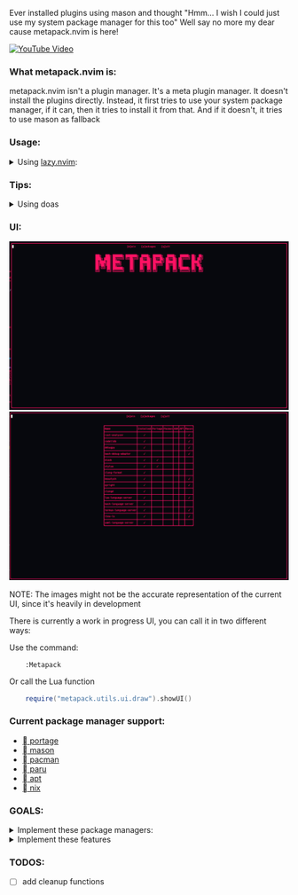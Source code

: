 Ever installed plugins using mason and thought "Hmm... I wish I could just use
my system package manager for this too" Well say no more my dear cause
metapack.nvim is here!

[![YouTube Video](https://img.youtube.com/vi/3dRy8ad6oHM/0.jpg)](https://www.youtube.com/watch?v=3dRy8ad6oHM)

### What metapack.nvim is:
metapack.nvim isn't a plugin manager. It's a meta plugin manager. It doesn't
install the plugins directly. Instead, it first tries to use your system
package manager, if it can, then it tries to install it from that. And if it
doesn't, it tries to use mason as fallback

### Usage:
<details>
    <summary>Using <a href="https://github.com/folke/lazy.nvim">lazy.nvim</a>:</summary>

```lua
    {
        "ingenarel/metapack.nvim",
        dependencies = {
            {
                "williamboman/mason.nvim", -- optional if you want mason support
                config = true,
            },
            {
                "ingenarel/smart-term.nvim", -- terminal plugin that i made to use with my other plugins
                config = true,
            },
            {
                "ingenarel/luix.nvim", --optional if you want nix support
            },
            {
                "ingenarel/luse.nvim", --optional if you want gentoo use flags support
            }
        },
        config = function()
            require("metapack").setup{
                ensure_installed = {
                    --lsp
                    "pyright", -- package could be string for simple use
                    "clangd",
                    {
                        gentoo {"lua-language-server", mason = true},
                        arch = { "lua-language-server-git", aur = true, execName = "lua-language-server" }
                        default = "lua-language-server"
                    },
                    --[[ tables should have a default name for the package
                    you can specify os based configs too,
                    available values are:
                        gentoo
                        arch
                        debian (should work on most debian based distros)
                        nixos
                    the OS is set by reading /etc/os-release

                    available values for each table are:
                        the first item should be the name of the package
                        mason: if it should be installed with mason
                        portage: if it should be installed with mason
                        pacman: if it should be installed with mason
                        aur: if it should be installed with an aur helper
                        nix: if it should be installed with nix
                        execName: the executable name
                    --]]
                    "bash-language-server",
                    "termux-language-server",
                    "ltex-ls",
                    "yaml-language-server",
                    --lsp
                    --dap
                    "codelldb",
                    "debugpy",
                    --dap
                    --formatter
                    "black",
                    "stylua",
                    "clang-format",
                    "beautysh",
                    --formatter
                }
            }
        end,
    }
```
You can take a look at my current setup [here](https://github.com/ingenarel/nixos-config/blob/master/configs/programs/neovim/nvim/lua/plugins/metapack.lua)

</details>

### Tips:

<details>
    <summary> Using doas </summary>

Metapack works with sudo when trying to interact with your package
manager. But it can also use doas.

```lua
    require("metapack").setup{
        ensure_installed =(
            {
                --packages
            },
            doas = true
        }
```

</details>

### UI:

![Main Menu](images/main-menu.png)
![Packages](images/package-menu.png)

NOTE: The images might not be the accurate representation of the current UI,
since it's heavily in development

There is currently a work in progress UI, you can call it in two different
ways:


Use the command:
```vim
    :Metapack
```
Or call the Lua function

```lua
    require("metapack.utils.ui.draw").showUI()
```

### Current package manager support:
- [ portage](https://wiki.gentoo.org/wiki/Portage)
- [ mason](https://github.com/williamboman/mason.nvim)
- [󰣇 pacman](https://wiki.archlinux.org/title/Pacman)
- [󰣇 paru](https://github.com/Morganamilo/paru)
- [󰣚 apt](https://en.wikipedia.org/wiki/APT_(software))
- [󱄅 nix](https://nixos.org)

### GOALS:
<details>
    <summary> Implement these package managers:</summary>

- [ ] building from source
- [ ] cargo
- [ ] dnf
- [ ] luarocks
- [ ] npm
- [ ] pip
- [ ] scoop
- [x] apt
- [x] yay
- [x] pacman
- [x] paru

</details>

<details>
    <summary> Implement these features </summary>

- Specifying:
    - [ ] version
    - [ ] commit hash
    - [x] ~operating system / Linux distro~
    - [x] ~package manager~

- Features:
    - [x] A logger for managing, cleaning, deleting and updating packages.
    - [ ] Actually implement the cleaning, deleting and updating thing
    - [x] Work with gentoo USE flags
        some stuff in gentoo, like codelldb and clang-format, are not separate
        packages, but instead they are USE flags in the clang package

</details>

### TODOS:
- [ ] add cleanup functions
<!-- vim: set textwidth=78: -->
